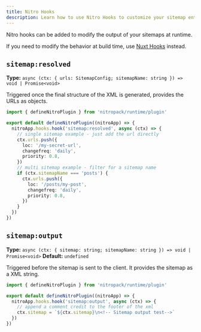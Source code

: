 ```yaml
---
title: Nitro Hooks
description: Learn how to use Nitro Hooks to customize your sitemap entries.
---
```


Nitro hooks can be added to modify the output of your sitemaps at runtime. 

If you need to modify the behavior at build time, use [Nuxt Hooks](/sitemap/api/nuxt-hooks) instead.

## `sitemap:resolved`

**Type:** `async (ctx: { urls: SitemapConfig; sitemapName: string }) => void | Promise<void>`

Triggered once the final structure of the XML is generated, provides the URLs as objects.

```ts [server/plugins/sitemap.ts]
import { defineNitroPlugin } from 'nitropack/runtime/plugin'

export default defineNitroPlugin((nitroApp) => {
  nitroApp.hooks.hook('sitemap:resolved', async (ctx) => {
    // single sitemap example - just add the url directly
    ctx.urls.push({
      loc: '/my-secret-url',
      changefreq: 'daily',
      priority: 0.8,
    })
    // multi sitemap example - filter for a sitemap name
    if (ctx.sitemapName === 'posts') {
      ctx.urls.push({
        loc: '/posts/my-post',
        changefreq: 'daily',
        priority: 0.8,
      })
    }
  })
})
```

## `sitemap:output`

**Type:** `async (ctx: { sitemap: string; sitemapName: string }) => void | Promise<void>`
**Default:** `undefined`

Triggered before the sitemap is sent to the client.
It provides the sitemap as a XML string.

```ts [server/plugins/sitemap.ts]
import { defineNitroPlugin } from 'nitropack/runtime/plugin'

export default defineNitroPlugin((nitroApp) => {
  nitroApp.hooks.hook('sitemap:output', async (ctx) => {
    // append a comment credit to the footer of the xml
    ctx.sitemap = `${ctx.sitemap}\n<!-- Sitemap output test-->`
  })
})
```



